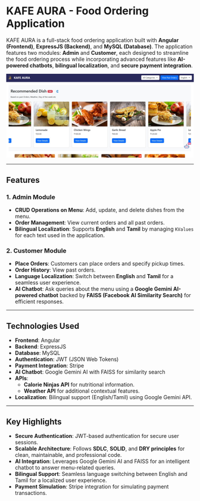 # KAFE AURA - Food Ordering Application

KAFE AURA is a full-stack food ordering application built with **Angular (Frontend)**, **ExpressJS (Backend)**, and **MySQL (Database)**. The application features two modules: **Admin** and **Customer**, each designed to streamline the food ordering process while incorporating advanced features like **AI-powered chatbots**, **bilingual localization**, and **secure payment integration**.

![Customer Homepage](https://github.com/Vimalan-S/KafeAura---Food-Ordering-Application/blob/6b2e6af9efb4844aea28ddcc7c411f78685d54ec/Kafe/screenshots/Customer%20Homepage.jpg)

---

## Features

### 1. **Admin Module**
   - **CRUD Operations on Menu**: Add, update, and delete dishes from the menu.
   - **Order Management**: View current orders and all past orders.
   - **Bilingual Localization**: Supports **English** and **Tamil** by managing `KValues` for each text used in the application.

### 2. **Customer Module**
   - **Place Orders**: Customers can place orders and specify pickup times.
   - **Order History**: View past orders.
   - **Language Localization**: Switch between **English** and **Tamil** for a seamless user experience.
   - **AI Chatbot**: Ask queries about the menu using a **Google Gemini AI-powered chatbot** backed by **FAISS (Facebook AI Similarity Search)** for efficient responses.

---

## Technologies Used

- **Frontend**: Angular
- **Backend**: ExpressJS
- **Database**: MySQL
- **Authentication**: JWT (JSON Web Tokens)
- **Payment Integration**: Stripe
- **AI Chatbot**: Google Gemini AI with FAISS for similarity search
- **APIs**: 
  - **Calorie Ninjas API** for nutritional information.
  - **Weather API** for additional contextual features.
- **Localization**: Bilingual support (English/Tamil) using Google Gemini API.

---

## Key Highlights

- **Secure Authentication**: JWT-based authentication for secure user sessions.
- **Scalable Architecture**: Follows **SDLC**, **SOLID**, and **DRY principles** for clean, maintainable, and professional code.
- **AI Integration**: Leverages Google Gemini AI and FAISS for an intelligent chatbot to answer menu-related queries.
- **Bilingual Support**: Seamless language switching between English and Tamil for a localized user experience.
- **Payment Simulation**: Stripe integration for simulating payment transactions.
